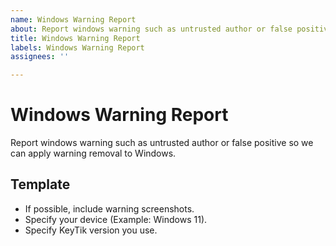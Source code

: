 ```yaml
---
name: Windows Warning Report
about: Report windows warning such as untrusted author or false positive
title: Windows Warning Report
labels: Windows Warning Report
assignees: ''

---
```


# Windows Warning Report
Report windows warning such as untrusted author or false positive so we can apply warning removal to Windows.

## Template
* If possible, include warning screenshots.
* Specify your device (Example: Windows 11).
* Specify KeyTik version you use.
